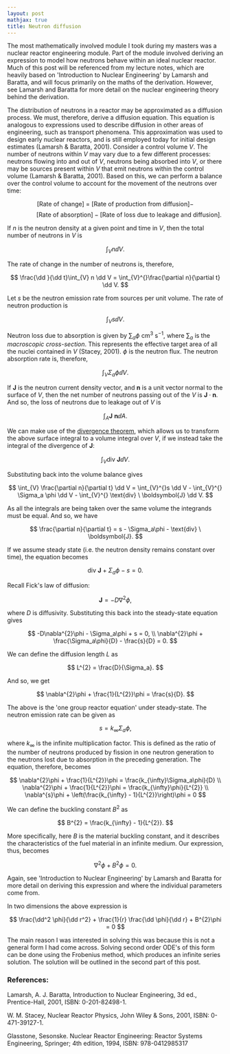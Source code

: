 ```yaml
---
layout: post
mathjax: true
title: Neutron diffusion
---
```

$\newcommand{\dd}{\mathrm{d}}$

The most mathematically involved module I took during my masters was a nuclear
reactor engineering module. Part of the module involved deriving an expression
to model how neutrons behave within an ideal nuclear reactor. Much of this post
will be referenced from my lecture notes, which are heavily based on
'Introduction to Nuclear Engineering' by Lamarsh and Baratta, and will focus
primarily on the maths of the derivation. However, see Lamarsh and Baratta for
more detail on the nuclear engineering theory behind the derivation.

The distribution of neutrons in a reactor may be approximated as a diffusion
process. We must, therefore, derive a diffusion equation. This equation is
analogous to expressions used to describe diffusion in other areas of
engineering, such as transport phenomena. This approximation was used to design
early nuclear reactors, and is still employed today for initial design estimates
(Lamarsh & Baratta, 2001). Consider a control volume $V$. The number of neutrons
within $V$ may vary due to a few different processes: neutrons flowing into and
out of $V$, neutrons being absorbed into $V$, or there may be sources present
within $V$ that emit neutrons within the control volume (Lamarsh & Baratta,
2001). Based on this, we can perform a balance over the control volume to
account for the movement of the neutrons over time:

$$
    [\text{Rate of change}] \ = \ [\text{Rate of production from diffusion}] -
$$
$$
    \qquad \qquad [\text{Rate of absorption}] -[\text{Rate of loss due to
leakage and diffusion}].
$$

If $n$ is the neutron density at a given point and time in $V$, then the total
number of neutrons in $V$ is

$$
    \int_{V} n \dd V.
$$

The rate of change in the number of neutrons is, therefore,

$$
    \frac{\dd }{\dd t}\int_{V} n \dd V = \int_{V}^{}\frac{\partial n}{\partial
    t} \dd V.
$$

Let $s$ be the neutron emission rate  from sources per unit volume. The rate of
neutron production is

$$
    \int_{V} s \dd V.
$$

Neutron loss due to absorption is given by $\sum_{a}\phi$ cm$^3$ s$^{-1}$, where
$\sum_{a}$ is the _macroscopic cross-section_. This represents the effective
target area of all the nuclei contained in $V$ (Stacey, 2001). $\phi$ is the
neutron flux. The neutron absorption rate is, therefore,

$$
    \int_{V} \Sigma_{a} \phi \dd V.
$$

If $\boldsymbol{J}$ is the neutron current density vector, and $\boldsymbol{n}$
is a unit vector normal to the surface of $V$, then the net number of neutrons
passing out of the $V$ is $\boldsymbol{J} \cdot \boldsymbol{n}$. And so, the
loss of neutrons due to leakage out of $V$ is

$$
    \int_{A} \boldsymbol{J} \ \boldsymbol{n} \dd A.
$$

We can make use of the [divergence
theorem](https://mathworld.wolfram.com/DivergenceTheorem.html), which allows us
to transform the above surface integral to a volume integral over $V$, if we
instead take the integral of the divergence of $\boldsymbol{J}$:

$$
    \int_{V} \text{div} \ \boldsymbol{J} \dd V.
$$

Substituting back into the volume balance gives

$$
    \int_{V} \frac{\partial n}{\partial t} \dd V = \int_{V}^{}s \dd V -
    \int_{V}^{} \Sigma_a \phi \dd V - \int_{V}^{} \text{div} \ \boldsymbol{J} \dd
    V.
$$

As all the integrals are being taken over the same volume the integrands must be
equal. And so, we have

$$
    \frac{\partial n}{\partial t} = s - \Sigma_a\phi - \text{div} \
    \boldsymbol{J}.
$$

If we assume steady state (i.e. the neutron density remains constant over time),
the equation becomes

$$
    \text{div} \ \boldsymbol{J} + \Sigma_a\phi - s = 0.
$$

Recall Fick's law of diffusion:

$$
    \boldsymbol{J} = -D\nabla ^{2}\phi,
$$

where $D$ is diffusivity. Substituting this back into the steady-state equation gives

$$
    -D\nabla^{2}\phi - \Sigma_a\phi + s = 0, \\
    \nabla^{2}\phi + \frac{\Sigma_a\phi}{D} - \frac{s}{D} = 0.
$$

We can define the diffusion length $L$ as

$$
    L^{2} = \frac{D}{\Sigma_a}.
$$

And so, we get

$$
    \nabla^{2}\phi + \frac{1}{L^{2}}\phi = \frac{s}{D}.
$$

The above is the 'one group reactor equation' under steady-state. The neutron
emission rate can be given as

$$
    s = k_{\infty}\Sigma_a\phi,
$$

where $k_{\infty}$ is the infinite multiplication factor. This is defined as the
ratio of the number of neutrons produced by fission in one neutron generation to
the neutrons lost due to absorption in the preceding generation. The equation,
therefore, becomes

$$
    \nabla^{2}\phi + \frac{1}{L^{2}}\phi = \frac{k_{\infty}\Sigma_a\phi}{D} \\
    \nabla^{2}\phi + \frac{1}{L^{2}}\phi = \frac{k_{\infty}\phi}{L^{2}} \\
    \nabla^{s}\phi + \left(\frac{k_{\infty} - 1}{L^{2}}\right)\phi = 0
$$

We can define the buckling constant $B^{2}$ as

$$
    B^{2} = \frac{k_{\infty} - 1}{L^{2}}.
$$

More specifically, here $B$ is the material buckling constant, and it describes the
characteristics of the fuel material in an infinite medium. Our expression,
thus, becomes

$$
    \nabla^{2}\phi + B^{2}\phi = 0.
$$

Again, see 'Introduction to Nuclear Engineering' by Lamarsh and Baratta for more
detail on deriving this expression and where the individual parameters come
from.

In two dimensions the above expression is

$$
    \frac{\dd^2 \phi}{\dd r^2} + \frac{1}{r} \frac{\dd \phi}{\dd r} + B^{2}\phi
    = 0
$$

The main reason I was interested in solving this was because this is not a
general form I had come across. Solving second order ODE's of this form can be
done using the Frobenius method, which produces an infinite series solution. The
solution will be outlined in the second part of this post.

###  References:
Lamarsh, A. J. Baratta, Introduction to Nuclear Engineering, 3d ed.,
Prentice-Hall, 2001, ISBN: 0-201-82498-1.

W. M. Stacey, Nuclear Reactor Physics, John Wiley & Sons, 2001, ISBN: 0-
471-39127-1.

Glasstone, Sesonske. Nuclear Reactor Engineering: Reactor Systems Engineering,
Springer; 4th edition, 1994, ISBN: 978-0412985317
